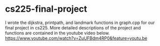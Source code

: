 # cs225-final-project
I wrote the dijkstra, printpath, and landmark functions in graph.cpp for our final project in cs225.
More detailed descriptions of the project and functions are contained in the youtube video below.
https://www.youtube.com/watch?v=ZuUFBdm4RP0&feature=youtu.be
